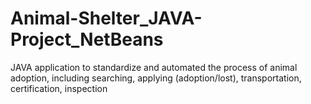 # Animal-Shelter_JAVA-Project_NetBeans
JAVA application to standardize and automated the process of animal adoption, including searching, applying (adoption/lost), transportation, certification, inspection
